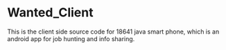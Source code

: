 # Wanted_Client

This is the client side source code for 18641 java smart phone, which is an android app for job hunting and info sharing.
